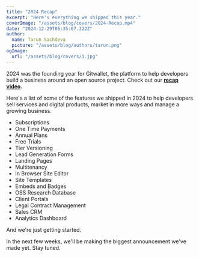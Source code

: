 ```yaml
---
title: "2024 Recap"
excerpt: "Here's everything we shipped this year."
coverImage: "/assets/blog/covers/2024-Recap.mp4"
date: "2024-12-29T05:35:07.322Z"
author:
  name: Tarun Sachdeva
  picture: "/assets/blog/authors/tarun.png"
ogImage:
  url: "/assets/blog/covers/1.jpg"
---
```


2024 was the founding year for Gitwallet, the platform to help developers build a business around an open source project. Check out our **[recap video](https://x.com/tarunsachdeva/status/1874134998145720625).**

Here's a list of some of the features we shipped in 2024 to help developers sell services and digital products, market in more ways and manage a growing business. 

- Subscriptions
- One Time Payments
- Annual Plans
- Free Trials
- Tier Versioning
- Lead Generation Forms
- Landing Pages
- Multitenancy
- In Browser Site Editor
- Site Templates
- Embeds and Badges
- OSS Research Database
- Client Portals
- Legal Contract Management
- Sales CRM
- Analytics Dashboard

And we're just getting started. 

In the next few weeks, we'll be making the biggest announcement we've made yet. Stay tuned. 